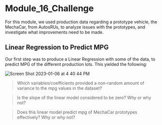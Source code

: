 # Module_16_Challenge
For this module, we used production data regarding a prototype vehicle, the MechaCar, from AutosRUs, to analyze issues with the prototypes, and investigate what improvements need to be made. 

## Linear Regression to Predict MPG
Our first step was to produce a Linear Regression with some of the data, to predict MPG of the different production lots. This yielded the following:

![Screen Shot 2023-01-06 at 4 40 44 PM](https://user-images.githubusercontent.com/112847821/211122640-f672fd51-83b3-4909-a364-661cde0c3d61.png)

> Which variables/coefficients provided a non-random amount of variance to the mpg values in the dataset?

> Is the slope of the linear model considered to be zero? Why or why not?

> Does this linear model predict mpg of MechaCar prototypes effectively? Why or why not?
